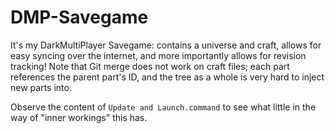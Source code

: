 DMP-Savegame
============

It's my DarkMultiPlayer Savegame: contains a universe and craft, allows for easy syncing over the internet, and more importantly allows for revision tracking!
Note that Git merge does not work on craft files; each part references the parent part's ID, and the tree as a whole is very hard to inject new parts into.

Observe the content of `Update and Launch.command` to see what little in the way of "inner workings" this has.
